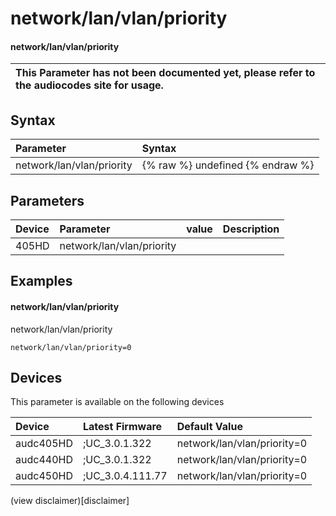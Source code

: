 ﻿---
description: network/lan/vlan/priority
search: false
---

# network/lan/vlan/priority

#### network/lan/vlan/priority


| This Parameter has not been documented yet, please refer to the audiocodes site for usage.  |
| :--- |

## Syntax
| Parameter | Syntax |
| :--- | :--- |
|network/lan/vlan/priority | {% raw %} undefined {% endraw %} |

## Parameters
|Device|Parameter|value|Description|
|:---|:---|:---|:---|
| 405HD | network/lan/vlan/priority |  |  |

## Examples
#### network/lan/vlan/priority

network/lan/vlan/priority

```
network/lan/vlan/priority=0
```

## Devices
This parameter is available on the following devices

| Device | Latest Firmware | Default Value |
|:---|:---|:---|
| audc405HD | ;UC_3.0.1.322 | network/lan/vlan/priority=0 
| audc440HD | ;UC_3.0.1.322 | network/lan/vlan/priority=0 
| audc450HD | ;UC_3.0.4.111.77 | network/lan/vlan/priority=0 

(view disclaimer)[disclaimer]
